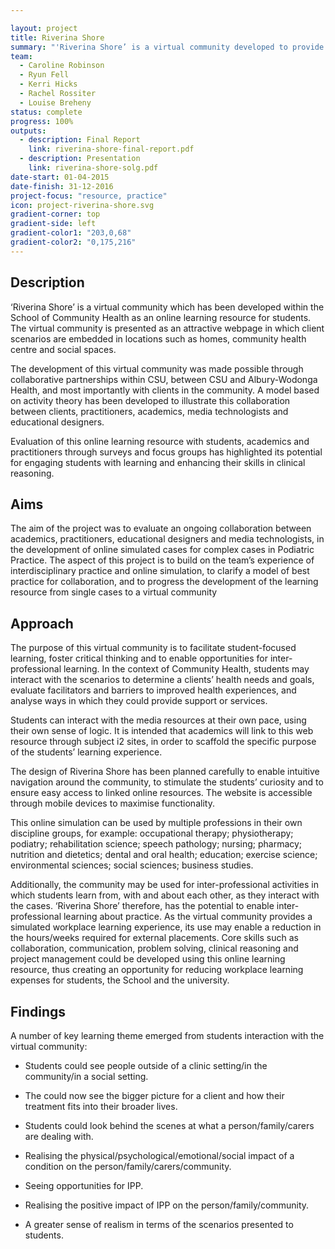 ```yaml
---

layout: project
title: Riverina Shore
summary: "'Riverina Shore’ is a virtual community developed to provide contextual client information for online learning."
team:
  - Caroline Robinson
  - Ryun Fell
  - Kerri Hicks
  - Rachel Rossiter
  - Louise Breheny
status: complete
progress: 100%
outputs:
  - description: Final Report
    link: riverina-shore-final-report.pdf
  - description: Presentation
    link: riverina-shore-solg.pdf
date-start: 01-04-2015
date-finish: 31-12-2016
project-focus: "resource, practice"
icon: project-riverina-shore.svg
gradient-corner: top
gradient-side: left
gradient-color1: "203,0,68"
gradient-color2: "0,175,216"
---
```


## Description

‘Riverina Shore’ is a virtual community which has been developed within the School of Community Health as an online learning resource for students. The virtual community is presented as an attractive webpage in which client scenarios are embedded in locations such as homes, community health centre and social spaces.
The development of this virtual community was made possible through collaborative partnerships within CSU, between CSU and Albury-Wodonga Health, and most importantly with clients in the community.  A model based on activity theory has been developed to illustrate this collaboration between clients, practitioners, academics, media technologists and educational designers.
Evaluation of this online learning resource with students, academics and practitioners through surveys and focus groups has highlighted its potential for engaging students with learning and enhancing their skills in clinical reasoning.

## Aims

The aim of the project was to evaluate an ongoing collaboration between academics, practitioners, educational designers and media technologists, in the development of online simulated cases for complex cases in Podiatric Practice. The aspect of this project is to build on the team’s experience of interdisciplinary practice and online simulation, to clarify a model of best practice for collaboration, and to progress the development of the learning resource from single cases to a virtual community

## Approach

The purpose of this virtual community is to facilitate student-focused learning, foster critical thinking and to enable opportunities for inter-professional learning. In the context of Community Health, students may interact with the scenarios to determine a clients’ health needs and goals, evaluate facilitators and barriers to improved health experiences, and analyse ways in which they could provide support or services.

Students can interact with the media resources at their own pace, using their own sense of logic. It is intended that academics will link to this web resource through subject i2 sites, in order to scaffold the specific purpose of the students’ learning experience.

The design of Riverina Shore has been planned carefully to enable intuitive navigation around the community, to stimulate the students’ curiosity and to ensure easy access to linked online resources. The website is accessible through mobile devices to maximise functionality.

This online simulation can be used by multiple professions in their own discipline groups, for example: occupational therapy; physiotherapy; podiatry; rehabilitation science; speech pathology; nursing; pharmacy; nutrition and dietetics; dental and oral health; education; exercise science; environmental sciences; social sciences; business studies.

Additionally, the community may be used for inter-professional activities in which students learn from, with and about each other, as they interact with the cases. ‘Riverina Shore’ therefore, has the potential to enable inter- professional learning about practice. As the virtual community provides a simulated workplace learning experience, its use may enable a reduction in the hours/weeks required for external placements. Core skills such as collaboration, communication, problem solving, clinical reasoning and project management could be developed using this online learning resource, thus creating an opportunity for reducing workplace learning expenses for students, the School and the university.

## Findings

A number of key learning theme emerged from students interaction with the virtual community:
- Students could see people outside of a clinic setting/in the community/in a social setting.
- The could now see the bigger picture for a client and how their treatment fits into their broader lives.
- Students could look behind the scenes at what a person/family/carers are dealing with.
- Realising the physical/psychological/emotional/social impact of a condition on the person/family/carers/community.
- Seeing opportunities for IPP.- Realising the positive impact of IPP on the person/family/community.
- A greater sense of realism in terms of the scenarios presented to students.
